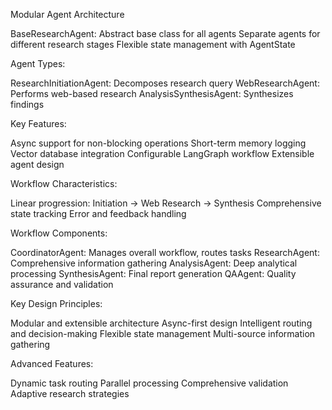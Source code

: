 Modular Agent Architecture

BaseResearchAgent: Abstract base class for all agents
Separate agents for different research stages
Flexible state management with AgentState

Agent Types:

ResearchInitiationAgent: Decomposes research query
WebResearchAgent: Performs web-based research
AnalysisSynthesisAgent: Synthesizes findings

Key Features:

Async support for non-blocking operations
Short-term memory logging
Vector database integration
Configurable LangGraph workflow
Extensible agent design

Workflow Characteristics:

Linear progression: Initiation → Web Research → Synthesis
Comprehensive state tracking
Error and feedback handling

Workflow Components:

CoordinatorAgent: Manages overall workflow, routes tasks
ResearchAgent: Comprehensive information gathering
AnalysisAgent: Deep analytical processing
SynthesisAgent: Final report generation
QAAgent: Quality assurance and validation

Key Design Principles:

Modular and extensible architecture
Async-first design
Intelligent routing and decision-making
Flexible state management
Multi-source information gathering

Advanced Features:

Dynamic task routing
Parallel processing
Comprehensive validation
Adaptive research strategies
